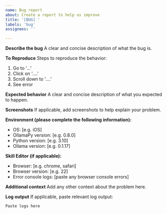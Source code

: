 ```yaml
---
name: Bug report
about: Create a report to help us improve
title: '[BUG] '
labels: 'bug'
assignees: ''

---
```


**Describe the bug**
A clear and concise description of what the bug is.

**To Reproduce**
Steps to reproduce the behavior:
1. Go to '...'
2. Click on '....'
3. Scroll down to '....'
4. See error

**Expected behavior**
A clear and concise description of what you expected to happen.

**Screenshots**
If applicable, add screenshots to help explain your problem.

**Environment (please complete the following information):**
 - OS: [e.g. iOS]
 - OllamaPy version: [e.g. 0.8.0]
 - Python version: [e.g. 3.10]
 - Ollama version: [e.g. 0.1.17]

**Skill Editor (if applicable):**
 - Browser: [e.g. chrome, safari]
 - Browser version: [e.g. 22]
 - Error console logs: [paste any browser console errors]

**Additional context**
Add any other context about the problem here.

**Log output**
If applicable, paste relevant log output:
```
Paste logs here
```